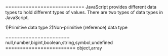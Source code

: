 <datatype in javascript>
===========================
JavaScript provides different data types to hold different types of values. There are two types of data types in JavaScript.

1)Primitive data type
2)Non-primitive (reference) data type

<primitive datatype>
======================
null,number,bigint,boolean,string,symbol,undefined

<Non primitive datatype>
========================
object,array
